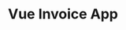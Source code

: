 ---
id: 7
title: "Vue Invoice App"
description: "An Invoice app built using Vue and Firebase"
stack:
- name: "VueJs"
- name: "Firebase"
links:
- link: "https://github.com/BilendM/vue-invoice-app"
  image: "../../assets/images/github_outline.svg"
- link: "https://invoice-app-99fc9.web.app/"
  image: "../../assets/images/open_website.svg"
---